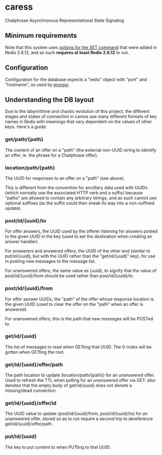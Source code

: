 # caress

Chatphrase Asynchronous Representational State Signaling

## Minimum requirements

Note that this system uses [options for the SET command][SET options] that
were added in Redis 2.6.12, and as such **requires at least Redis 2.6.12** to
run.

[SET options]: http://redis.io/commands/set

## Configuration

Configuration for the database espects a "redis" object with "port" and
"hostname", as used by [envigor][].

[envigor]: https://github.com/stuartpb/envigor

## Understanding the DB layout

Due to the labyrinthine and chaotic evolution of this project, the different
stages and states of connection in caress use many different formats
of key names in Redis with meanings that vary dependent on the values of other
keys. Here's a guide:

### get/path/{path}

The content of an offer on a "path" (the external non-UUID string to identify
an offer, ie. the phrase for a Chatphrase offer).

### location/path/{path}

The UUID for responses to an offer on a "path" (see above).

This is different from the convention for ancilliary data used with UUIDs
(which normally use the associated HTTP verb and a suffix) because "paths" are
allowed to contain any arbitrary strings, and as such cannot use optional
suffixes (as the suffix could then sneak its way into a non-suffixed update).

### post/id/{uuid}/to

For offer answers, the UUID used by the offerer listening for answers posted to
the given UUID in the key (used to set the destination when creating an answer
handler).

For answerers and answered offers, the UUID of the other end (similar to
put/id/{uuid}, but with the UUID rather than the "get/id/{uuid}" key), for use
in posting new messages to the message list.

For unanswered offers, the same value as {uuid}, to signify that the value of
post/id/{uuid}/from should be used rather than post/id/{uuid}/to.

### post/id/{uuid}/from

For offer asnwer UUIDs, the "path" of the offer whose response location is the
given UUID (used to clear the offer on the "path" when an offer is answered).

For unanswered offers, this is the path that new messages will be POSTed to.

### get/id/{uuid}

The list of messages to read when GETting that UUID. The 0-index will be gotten
when GETting the root.

### get/id/{uuid}/offer/path

The path location to update (location/path/{path}) for an unanswered offer.
Used to refresh the TTL when polling for an unanswered offer via GET: also
denotes that the empty body of get/id/{uuid} does not denote a missing/dead
connection.

### get/id/{uuid}/offer/id

The UUID value to update (post/id/{uuid}/from, post/id/{uuid}/to) for an
unanswered offer, stored so as to not require a second trip to dereference
get/id/{uuid}/offer/path.

### put/id/{uuid}

The key to put content to when PUTting to that UUID.
